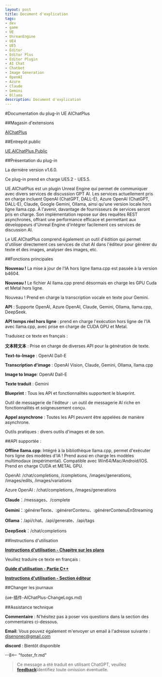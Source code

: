```yaml
---
layout: post
title: Document d'explication
tags:
- dev
- game
- UE
- UnreanEngine
- UE4
- UE5
- Editor
- Editor Plus
- Editor Plugin
- AI Chat
- Chatbot
- Image Generation
- OpenAI
- Azure
- Claude
- Gemini
- Ollama
description: Document d'explication
---
```


<meta property="og:title" content="UE 插件 AIChatPlus 说明文档" />

#Documentation du plug-in UE AIChatPlus

##Magasin d'extensions

[AIChatPlus](https://www.fab.com/zh-cn/listings/0e49d138-10e1-452e-ba07-9a4bea578ace)

##Entrepôt public

[UE.AIChatPlus.Public](https://github.com/disenone/UE.AIChatPlus.Public)

##Présentation du plug-in

La dernière version v1.6.0.

Ce plug-in prend en charge UE5.2 - UE5.5.

UE.AIChatPlus est un plugin Unreal Engine qui permet de communiquer avec divers services de discussion GPT AI. Les services actuellement pris en charge incluent OpenAI (ChatGPT, DALL-E), Azure OpenAI (ChatGPT, DALL-E), Claude, Google Gemini, Ollama, ainsi qu'une version locale hors ligne llama.cpp. À l'avenir, davantage de fournisseurs de services seront pris en charge. Son implémentation repose sur des requêtes REST asynchrones, offrant une performance efficace et permettant aux développeurs d'Unreal Engine d'intégrer facilement ces services de discussion AI.

Le UE.AIChatPlus comprend également un outil d'édition qui permet d'utiliser directement ces services de chat AI dans l'éditeur pour générer du texte et des images, analyser des images, etc.

##Fonctions principales

**Nouveau !** La mise à jour de l'IA hors ligne llama.cpp est passée à la version b4604.

**Nouveau !** Le fichier AI llama.cpp prend désormais en charge les GPU Cuda et Metal hors ligne.

Nouveau ! Prend en charge la transcription vocale en texte pour Gemini.

**API** : Supporte OpenAI, Azure OpenAI, Claude, Gemini, Ollama, llama.cpp, DeepSeek.

**API temps réel hors ligne** : prend en charge l'exécution hors ligne de l'IA avec llama.cpp, avec prise en charge de CUDA GPU et Metal.

Traduisez ce texte en français :

**文本转文本** : Prise en charge de diverses API pour la génération de texte.

**Text-to-Image** : OpenAI Dall-E

**Transcription d'image** : OpenAI Vision, Claude, Gemini, Ollama, llama.cpp

**Image to Image**: OpenAI Dall-E

**Texte traduit** : Gemini

**Blueprint** : Tous les API et fonctionnalités supportent le blueprint.

Outil de messagerie de l'éditeur : un outil de messagerie AI riche en fonctionnalités et soigneusement conçu.

**Appel asynchrone** : Toutes les API peuvent être appelées de manière asynchrone.

Outils pratiques : divers outils d'images et de son.

##API supportée :

**Offline llama.cpp**: Intégré à la bibliothèque llama.cpp, permet d'exécuter hors ligne des modèles d'IA ! Prend aussi en charge les modèles multimodaux (expérimental). Compatible avec Win64/Mac/Android/IOS. Prend en charge CUDA et METAL GPU.

OpenAI: /chat/completions, /completions, /images/generations, /images/edits, /images/variations

Azure OpenAI : /chat/completions, /images/generations

**Claude**：/messages、/complete

**Gemini**：:générerTexte、:générerContenu、:générerContenuEnStreaming

**Ollama**：/api/chat、/api/generate、/api/tags

**DeepSeek**：/chat/completions

##Instructions d'utilisation

[**Instructions d'utilisation - Chapitre sur les plans**](ue-插件-AIChatPlus-Usage-Blueprint-GetStarted.md)

Veuillez traduire ce texte en français : 

[**Guide d'utilisation - Partie C++**](ue-插件-AIChatPlus-Usage-Source-GetStarted.md)

[**Instructions d'utilisation - Section éditeur**](ue-插件-AIChatPlus-Usage-EditorTool-GetStarted.md)

##Changer les journaux

(ue-插件-AIChatPlus-ChangeLogs.md)

##Assistance technique

**Commentaire** : N'hésitez pas à poser vos questions dans la section des commentaires ci-dessous.

**Email**: Vous pouvez également m'envoyer un email à l'adresse suivante : disenonec@gmail.com

**discord** : Bientôt disponible

--8<-- "footer_fr.md"


> Ce message a été traduit en utilisant ChatGPT, veuillez [**feedback**](https://github.com/disenone/wiki_blog/issues/new)Identifiez toute omission éventuelle. 
